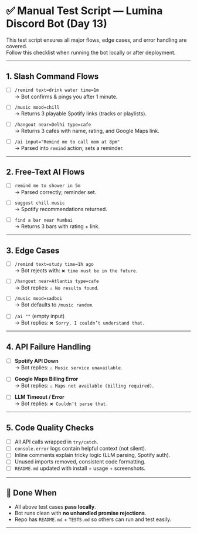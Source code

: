 # ✅ Manual Test Script — Lumina Discord Bot (Day 13)

This test script ensures all major flows, edge cases, and error handling are covered.  
Follow this checklist when running the bot locally or after deployment.

---

## 1. Slash Command Flows

- [ ] `/remind text=drink water time=1m`  
      → Bot confirms & pings you after 1 minute.

- [ ] `/music mood=chill`  
      → Returns 3 playable Spotify links (tracks or playlists).

- [ ] `/hangout near=Delhi type=cafe`  
      → Returns 3 cafes with name, rating, and Google Maps link.

- [ ] `/ai input="Remind me to call mom at 8pm"`  
      → Parsed into `remind` action; sets a reminder.

---

## 2. Free-Text AI Flows

- [ ] `remind me to shower in 5m`  
      → Parsed correctly; reminder set.

- [ ] `suggest chill music`  
      → Spotify recommendations returned.

- [ ] `find a bar near Mumbai`  
      → Returns 3 bars with rating + link.

---

## 3. Edge Cases

- [ ] `/remind text=study time=1h ago`  
      → Bot rejects with: `❌ time must be in the future`.

- [ ] `/hangout near=Atlantis type=cafe`  
      → Bot replies: `⚠️ No results found`.

- [ ] `/music mood=sadboi`  
      → Bot defaults to `/music random`.

- [ ] `/ai ""` (empty input)  
      → Bot replies: `❌ Sorry, I couldn’t understand that.`

---

## 4. API Failure Handling

- [ ] **Spotify API Down**  
      → Bot replies: `⚠️ Music service unavailable`.

- [ ] **Google Maps Billing Error**  
      → Bot replies: `⚠️ Maps not available (billing required)`.

- [ ] **LLM Timeout / Error**  
      → Bot replies: `❌ Couldn’t parse that.`

---

## 5. Code Quality Checks

- [ ] All API calls wrapped in `try/catch`.
- [ ] `console.error` logs contain helpful context (not silent).
- [ ] Inline comments explain tricky logic (LLM parsing, Spotify auth).
- [ ] Unused imports removed, consistent code formatting.
- [ ] `README.md` updated with install + usage + screenshots.

---

## 🎯 Done When

- All above test cases **pass locally**.
- Bot runs clean with **no unhandled promise rejections**.
- Repo has `README.md` + `TESTS.md` so others can run and test easily.

---
